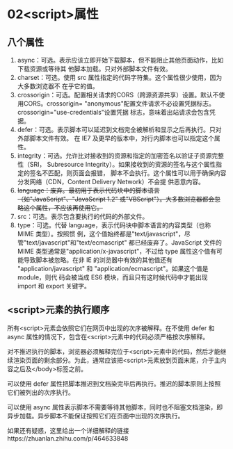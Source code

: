 # 02\<script>属性

## 八个属性

1. async：可选。表示应该立即开始下载脚本，但不能阻止其他页面动作，比如下载资源或等待其 他脚本加载。只对外部脚本文件有效。
2. charset：可选。使用 src 属性指定的代码字符集。这个属性很少使用，因为大多数浏览器不 在乎它的值。
3. crossorigin：可选。配置相关请求的CORS（跨源资源共享）设置。默认不使用CORS。crossorigin=  "anonymous"配置文件请求不必设置凭据标志。crossorigin="use-credentials"设置凭据 标志，意味着出站请求会包含凭据。
4. defer：可选。表示脚本可以延迟到文档完全被解析和显示之后再执行。只对外部脚本文件有效。 在 IE7 及更早的版本中，对行内脚本也可以指定这个属性。
5. integrity：可选。允许比对接收到的资源和指定的加密签名以验证子资源完整性（SRI， Subresource Integrity）。如果接收到的资源的签名与这个属性指定的签名不匹配，则页面会报错， 脚本不会执行。这个属性可以用于确保内容分发网络（CDN，Content Delivery Network）不会提 供恶意内容。
6. ~~language：废弃。最初用于表示代码块中的脚本语言（如"JavaScript"、"JavaScript 1.2" 或"VBScript"）。大多数浏览器都会忽略这个属性，不应该再使用它。~~
7. src：可选。表示包含要执行的代码的外部文件。
8. type：可选。代替 language，表示代码块中脚本语言的内容类型（也称 MIME 类型）。按照惯 例，这个值始终都是"text/javascript"，尽管"text/javascript"和"text/ecmascript" 都已经废弃了。JavaScript 文件的 MIME 类型通常是"application/x-javascript"，不过给 type 属性这个值有可能导致脚本被忽略。在非 IE 的浏览器中有效的其他值还有 "application/javascript" 和 "application/ecmascript"。如果这个值是 module，则代 码会被当成 ES6 模块，而且只有这时候代码中才能出现 import 和 export 关键字。

## \<script>元素的执行顺序

所有\<script>元素会依照它们在网页中出现的次序被解释。在不使用 defer 和 async 属性的情况下，包含在\<script>元素中的代码必须严格按次序解释。

对不推迟执行的脚本，浏览器必须解释完位于\<script>元素中的代码，然后才能继续渲染页面的剩余部分。为此，通常应该把\<script>元素放到页面末尾，介于主内容之后及\</body>标签之前。

可以使用 defer 属性把脚本推迟到文档染完毕后再执行。推迟的脚本原则上按照它们被列出的次序执行。

可以使用 async 属性表示脚本不需要等待其他脚本，同时也不阻塞文档渲染，即异步加载。异步脚本不能保证按照它们在页面中出现的次序执行。

如果还有疑惑，这里给出一个详细解释的链接https://zhuanlan.zhihu.com/p/464633848